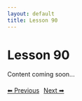 ```yaml
---
layout: default
title: Lesson 90
---
```


# Lesson 90

Content coming soon...

<div style="margin-top: 20px;">
<a href="/docs/Advanced/Lessons/lesson_89.md" style="margin-right: 10px;">⬅ Previous</a><a href="/docs/Advanced/Lessons/lesson_91.md">Next ➡</a>
</div>
